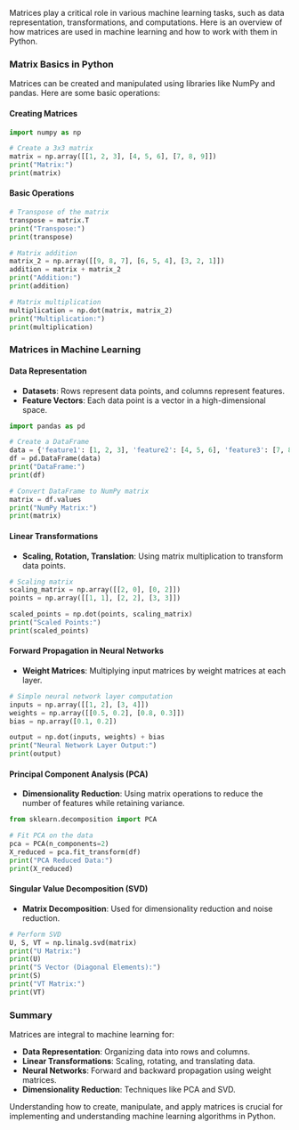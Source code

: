 Matrices play a critical role in various machine learning tasks, such as data representation, transformations, and computations. Here is an overview of how matrices are used in machine learning and how to work with them in Python.

### Matrix Basics in Python

Matrices can be created and manipulated using libraries like NumPy and pandas. Here are some basic operations:

#### Creating Matrices

```python
import numpy as np

# Create a 3x3 matrix
matrix = np.array([[1, 2, 3], [4, 5, 6], [7, 8, 9]])
print("Matrix:")
print(matrix)
```

#### Basic Operations

```python
# Transpose of the matrix
transpose = matrix.T
print("Transpose:")
print(transpose)

# Matrix addition
matrix_2 = np.array([[9, 8, 7], [6, 5, 4], [3, 2, 1]])
addition = matrix + matrix_2
print("Addition:")
print(addition)

# Matrix multiplication
multiplication = np.dot(matrix, matrix_2)
print("Multiplication:")
print(multiplication)
```

### Matrices in Machine Learning

#### Data Representation

- **Datasets**: Rows represent data points, and columns represent features.
- **Feature Vectors**: Each data point is a vector in a high-dimensional space.

```python
import pandas as pd

# Create a DataFrame
data = {'feature1': [1, 2, 3], 'feature2': [4, 5, 6], 'feature3': [7, 8, 9]}
df = pd.DataFrame(data)
print("DataFrame:")
print(df)

# Convert DataFrame to NumPy matrix
matrix = df.values
print("NumPy Matrix:")
print(matrix)
```

#### Linear Transformations

- **Scaling, Rotation, Translation**: Using matrix multiplication to transform data points.

```python
# Scaling matrix
scaling_matrix = np.array([[2, 0], [0, 2]])
points = np.array([[1, 1], [2, 2], [3, 3]])

scaled_points = np.dot(points, scaling_matrix)
print("Scaled Points:")
print(scaled_points)
```

#### Forward Propagation in Neural Networks

- **Weight Matrices**: Multiplying input matrices by weight matrices at each layer.

```python
# Simple neural network layer computation
inputs = np.array([[1, 2], [3, 4]])
weights = np.array([[0.5, 0.2], [0.8, 0.3]])
bias = np.array([0.1, 0.2])

output = np.dot(inputs, weights) + bias
print("Neural Network Layer Output:")
print(output)
```

#### Principal Component Analysis (PCA)

- **Dimensionality Reduction**: Using matrix operations to reduce the number of features while retaining variance.

```python
from sklearn.decomposition import PCA

# Fit PCA on the data
pca = PCA(n_components=2)
X_reduced = pca.fit_transform(df)
print("PCA Reduced Data:")
print(X_reduced)
```

#### Singular Value Decomposition (SVD)

- **Matrix Decomposition**: Used for dimensionality reduction and noise reduction.

```python
# Perform SVD
U, S, VT = np.linalg.svd(matrix)
print("U Matrix:")
print(U)
print("S Vector (Diagonal Elements):")
print(S)
print("VT Matrix:")
print(VT)
```

### Summary

Matrices are integral to machine learning for:
- **Data Representation**: Organizing data into rows and columns.
- **Linear Transformations**: Scaling, rotating, and translating data.
- **Neural Networks**: Forward and backward propagation using weight matrices.
- **Dimensionality Reduction**: Techniques like PCA and SVD.

Understanding how to create, manipulate, and apply matrices is crucial for implementing and understanding machine learning algorithms in Python.